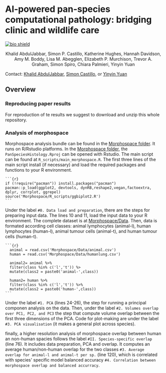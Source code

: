 # AI-powered pan-species computational pathology: bridging clinic and wildlife care


[![bio shield](https://img.shields.io/static/v1?label=bioRxiv&message=10.1101/2022.03.05.482261v1&color=RED)](https://www.biorxiv.org/content/10.1101/2022.03.05.482261v1)

<p align="center"> 
Khalid AbdulJabbar, Simon P. Castillo, Katherine Hughes, Hannah Davidson, Amy M. Boddy, Lisa M. Abegglen, Elizabeth P. Murchison, Trevor A. Graham, Simon Spiro, Chiara Palmieri, Yinyin Yuan
</p>

Contact: [Khalid AbdulJabbar](khalid.abduljabbar@icr.ac.uk), [Simon Castillo](simon.castillo@icr.ac.uk), or [Yinyin Yuan](yinyin.yuan@icr.ac.uk)

## Overview

### Reproducing paper results
For reproduction of te results we suggest to download and unzip this whole repository.

### Analysis of morphospace
Morphospace analysis bundle can be found in the [Morphospace folder](https://github.com/simonpcastillo/PanSpeciesHistology/tree/main/Morphospace). It runs on R/Rstudio platforms. In the [Morphospace folder](https://github.com/simonpcastillo/PanSpeciesHistology/tree/main/Morphospace), the `PanSpeciesHistology.Rproj` can be opened with Rstudio. The main script can be found at `R_scripts/main_morphospace.R`. The first three lines of the main script install (if necessary) and load the required packages and functions to your R environment.

    ```{r}
    if (!require("pacman")) install.packages("pacman")
    pacman::p_load(ggplot2, devtools, dynRB,reshape2,vegan,factoextra, dplyr, corrplot, ggrepel)
    source('Morphospace/R_scripts/ggbiplot2.R')
    ```
Under the label `#0. Data load and preparation`, there are the steps for preparing input data. The lines 10 and 11, load the input data to your R environment. The complete dataset is at [Morphospace/Data](https://github.com/simonpcastillo/PanSpeciesHistology/tree/main/Morphospace/Data). Then, data is formated according cell classes: animal lymphocytes (animal-l), human lymphocytes (human-l), animal tumour cells (animal-t), and human tumour cells (human-t).

    ```{r}
      animal = read.csv('Morphospace/Data/animal.csv')
      human = read.csv('Morphospace/Data/humanlung.csv')
      
      animal2= animal %>%
      filter(class %in% c('l','t')) %>
      mutate(class2 = paste0('animal-',class))
      
      human2= human %>%
      filter(class %in% c('l','t')) %>%
      mutate(class2 = paste0('human-',class))
    ```
Under the label `#1. PCA` (lines 24-26), the step for running a principal componen analysis on the data. Then, under the label `#2. Volumes overlap over PC1, PC2, and PC3` the step that compute volume overlap between the first three dimensions of the PCA. Code for plot-making are under the label `#3. PCA visualisation` (it makes a general plot across species).

finally, a higher resolution analysis of morphospace overlap between human an non-human spacies follows the label `#II. Species-specific overlap` (line 76). It includes data preparation, PCA and overlap. It computes an average human/non-human overlap for the two classes `#3. Average overlap for animal-l and animal-t per sp.` (line 120), which is correlated with species' specific model balanced accuracy `#4. Correlation between morphospace overlap and balanced accurracy`.




